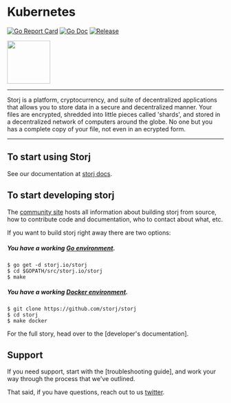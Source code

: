 # Kubernetes

[![Go Report Card](https://goreportcard.com/badge/github.com/golang-standards/project-layout?style=flat-square)](https://goreportcard.com/report/github.com/storj/storj)
[![Go Doc](https://img.shields.io/badge/godoc-reference-blue.svg?style=flat-square)](http://godoc.org/github.com/storj/storj)
[![Release](https://img.shields.io/github/release/golang-standards/project-layout.svg?style=flat-square)](https://github.com/storj/storj/releases/latest)

<img src="https://github.com/Storj/storj/tree/wip/logo" width="100">

----

Storj is a platform, cryptocurrency, and suite of decentralized applications that allows you to store data in a secure and decentralized manner. Your files are encrypted, shredded into little pieces called 'shards', and stored in a decentralized network of computers around the globe. No one but you has a complete copy of your file, not even in an ecrypted form.

----

## To start using Storj

See our documentation at [storj docs](https://docs.storj.io/docs).


## To start developing storj

The [community site](https://storj.io/community.html) hosts all information about
building storj from source, how to contribute code
and documentation, who to contact about what, etc.

If you want to build storj right away there are two options:

##### You have a working [Go environment](https://golang.org/doc/install).

```
$ go get -d storj.io/storj
$ cd $GOPATH/src/storj.io/storj
$ make
```

##### You have a working [Docker environment](https://docs.docker.com/engine).

```
$ git clone https://github.com/storj/storj
$ cd storj
$ make docker
```

For the full story, head over to the [developer's documentation].

## Support

If you need support, start with the [troubleshooting guide],
and work your way through the process that we've outlined.

That said, if you have questions, reach out to us
[twitter](https://twitter.com/storjproject).




